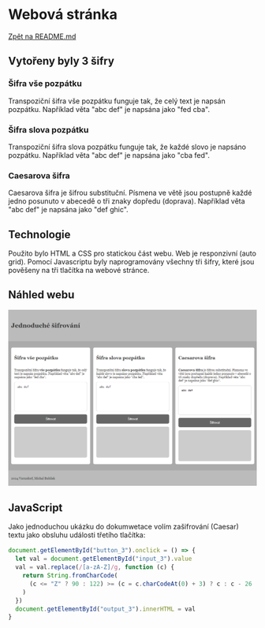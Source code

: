 # Webová stránka

[Zpět na README.md](../README.md)

## Vytořeny byly 3 šifry

### Šifra vše pozpátku

Transpoziční šifra vše pozpátku funguje tak, že celý text je napsán pozpátku. Například věta "abc def" je napsána jako "fed cba".

### Šifra slova pozpátku

Transpoziční šifra slova pozpátku funguje tak, že každé slovo je napsáno pozpátku. Například věta "abc def" je napsána jako "cba fed".

### Caesarova šifra

Caesarova šifra je šifrou substituční. Písmena ve větě jsou postupně každé jedno posunuto v abecedě o tři znaky dopředu (doprava). Například věta "abc def" je napsána jako "def ghic".

## Technologie

Použito bylo HTML a CSS pro statickou část webu. Web je responzivní (auto grid). Pomocí Javascriptu byly naprogramovány všechny tři šifry, které jsou pověšeny na tři tlačítka na webové stránce.

## Náhled webu

![web](screenshot_prg.png)

## JavaScript

Jako jednoduchou ukázku do dokumwetace volím zašifrování (Caesar) textu jako obsluhu události třetího tlačítka:

```js
document.getElementById("button_3").onclick = () => {
  let val = document.getElementById("input_3").value
  val = val.replace(/[a-zA-Z]/g, function (c) {
    return String.fromCharCode(
      (c <= "Z" ? 90 : 122) >= (c = c.charCodeAt(0) + 3) ? c : c - 26
    )
  })
  document.getElementById("output_3").innerHTML = val
}
```
